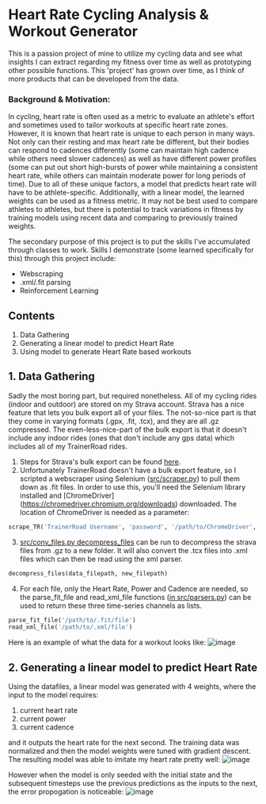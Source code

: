 # Heart Rate Cycling Analysis & Workout Generator

This is a passion project of mine to utilize my cycling data and see what insights I can extract regarding my fitness over time as well as prototyping other possible functions. This 'project' has grown over time, as I think of more products that can be developed from the data.

### Background & Motivation: 
In cycling, heart rate is often used as a metric to evaluate an athlete's effort and sometimes used to tailor workouts at specific heart rate zones. However, it is known that heart rate is unique to each person in many ways. Not only can their resting and max heart rate be different, but their bodies can respond to cadences differently (some can maintain high cadence while others need slower cadences) as well as have different power profiles (some can put out short high-bursts of power while maintaining a consistent heart rate, while others can maintain moderate power for long periods of time). Due to all of these unique factors, a model that predicts heart rate will have to be athlete-specific. Additionally, with a linear model, the learned weights can be used as a fitness metric. It may not be best used to compare athletes to athletes, but there is potential to track variations in fitness by training models using recent data and comparing to previously trained weights.

The secondary purpose of this project is to put the skills I've accumulated through classes to work. Skills I demonstrate (some learned specifically for this) through this project include: 
* Webscraping 
* .xml/.fit parsing 
* Reinforcement Learning

## Contents
1. Data Gathering
2. Generating a linear model to predict Heart Rate
3. Using model to generate Heart Rate based workouts

## 1. Data Gathering

Sadly the most boring part, but required nonetheless. All of my cycling rides (indoor and outdoor) are stored on my Strava account. Strava has a nice feature that lets you bulk export all of your files. The not-so-nice part is that they come in varying formats (.gpx, .fit, .tcx), and they are all .gz compressed. The even-less-nice-part of the bulk export is that it doesn't include any indoor rides (ones that don't include any gps data) which includes all of my TrainerRoad rides.  
1. Steps for Strava's bulk export can be found [here](https://support.strava.com/hc/en-us/articles/216918437-Exporting-your-Data-and-Bulk-Export). 
2. Unfortunately TrainerRoad doesn't have a bulk export feature, so I scripted a webscraper using Selenium ([src/scraper.py](https://github.com/eyang9001/Cycling-Workout-Generator/blob/master/src/scraper.py)) to pull them down as .fit files. In order to use this, you'll need the Selenium library installed and [ChromeDriver] (https://chromedriver.chromium.org/downloads) downloaded. The location of ChromeDriver is needed as a parameter:
```python
scrape_TR('TrainerRoad Username', 'password', '/path/to/ChromeDriver', max_files)
```
3. [src/conv_files.py decompress_files](https://github.com/eyang9001/Cycling-Workout-Generator/blob/master/src/conv_files.py) can be run to decompress the strava files from .gz to a new folder. It will also convert the .tcx files into .xml files which can then be read using the xml parser.
```python
decompress_files(data_filepath, new_filepath)
```
4. For each file, only the Heart Rate, Power and Cadence are needed, so the parse_fit_file and read_xml_file functions ([in src/parsers.py](https://github.com/eyang9001/Cycling-Workout-Generator/blob/master/src/parsers.py)) can be used to return these three time-series channels as lists.
```python
parse_fit_file('/path/to/.fit/file')
read_xml_file('/path/to/.xml/file')
```

Here is an example of what the data for a workout looks like:
![image](https://user-images.githubusercontent.com/30561629/71534686-07570300-28c6-11ea-8077-258ee6c8dff8.png)

## 2. Generating a linear model to predict Heart Rate

Using the datafiles, a linear model was generated with 4 weights, where the input to the model requires:
1. current heart rate
2. current power
3. current cadence

and it outputs the heart rate for the next second. The training data was normalized and then the model weights were tuned with gradient descent. The resulting model was able to imitate my heart rate pretty well:
![image](https://user-images.githubusercontent.com/30561629/71534905-8567d980-28c7-11ea-9df6-42df37e265a3.png)

However when the model is only seeded with the initial state and the subsequent timesteps use the previous predictions as the inputs to the next, the error propogation is noticeable:
![image](https://user-images.githubusercontent.com/30561629/71534917-9d3f5d80-28c7-11ea-89f3-c2dd43e3493a.png)


